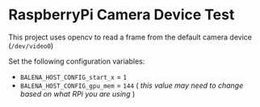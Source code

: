 # RaspberryPi Camera Device Test

This project uses opencv to read a frame from the default camera device (`/dev/video0`)

Set the following  configuration variables:

* `BALENA_HOST_CONFIG_start_x` = `1`
* `BALENA_HOST_CONFIG_gpu_mem` = `144` ( *this value may need to change based on what RPi you are using* )
